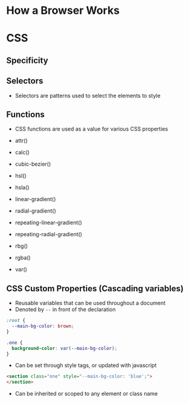 # How a Browser Works

# CSS

## Specificity

## Selectors

- Selectors are patterns used to select the elements to style

## Functions

- CSS functions are used as a value for various CSS properties

- attr()
- calc()
- cubic-bezier()
- hsl()
- hsla()
- linear-gradient()
- radial-gradient()
- repeating-linear-gradient()
- repeating-radial-gradient()
- rbg()
- rgba()
- var()

## CSS Custom Properties (Cascading variables)

- Reusable variables that can be used throughout a document
- Denoted by `--` in front of the declaration

```css
:root {
  --main-bg-color: brown;
}

.one {
  background-color: var(--main-bg-color);
}
```

- Can be set through style tags, or updated with javascript

```html
<section class="one" style="--main-bg-color: 'blue';">
</section>
```

- Can be inherited or scoped to any element or class name
